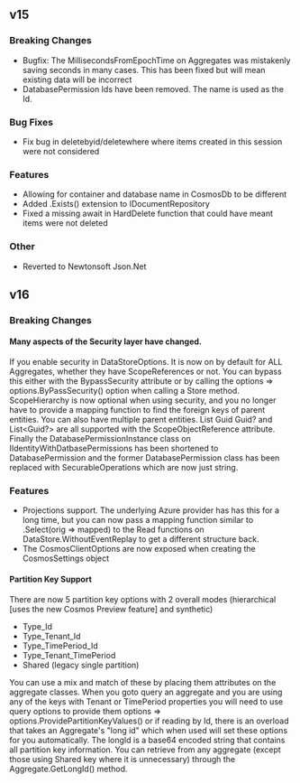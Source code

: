 ## v15

### Breaking Changes
- Bugfix: The MillisecondsFromEpochTime on Aggregates was mistakenly saving seconds in many cases. This has been fixed but will mean existing data will be incorrect
- DatabasePermission Ids have been removed. The name is used as the Id.
### Bug Fixes
- Fix bug in deletebyid/deletewhere where items created in this session were not considered
### Features
- Allowing for container and database name in CosmosDb to be different
- Added .Exists() extension to IDocumentRepository
- Fixed a missing await in HardDelete function that could have meant items were not deleted
### Other
- Reverted to Newtonsoft Json.Net

##  v16

### Breaking Changes
#### Many aspects of the Security layer have changed.
If you enable security in DataStoreOptions. It is now on by default for ALL Aggregates, whether they have ScopeReferences or not.
You can bypass this either with the BypassSecurity attribute or by calling the options => options.ByPassSecurity() option when calling a Store method.
ScopeHierarchy is now optional when using security, and you no longer have to provide a mapping function to find the foreign keys of parent entities.
You can also have multiple parent entities. List<Guid> Guid Guid? and List<Guid?> are all supported with the ScopeObjectReference attribute.
Finally the DatabasePermissionInstance class on IIdentityWithDatbasePermissions has been shortened to DatabasePermission and the former DatabasePermission
class has been replaced with SecurableOperations which are now just string.

### Features
- Projections support. 
The underlying Azure provider has has this for a long time, but you can now pass a mapping function similar to .Select(orig => mapped) to the Read functions on DataStore.WithoutEventReplay to get a different structure back.
- The CosmosClientOptions are now exposed when creating the CosmosSettings object
#### Partition Key Support
There are now 5 partition key options with 2 overall modes (hierarchical [uses the new Cosmos Preview feature] and synthetic)
* Type_Id
* Type_Tenant_Id
* Type_TimePeriod_Id
* Type_Tenant_TimePeriod
* Shared (legacy single partition)

You can use a mix and match of these by placing them attributes on the aggregate classes.
When you goto query an aggregate and you are using any of the keys with Tenant or TimePeriod properties
you will need to use query options to provide them options => options.ProvidePartitionKeyValues()
or if reading by Id, there is an overload that takes an Aggregate's "long id" which when used
will set these options for you automatically. The longId is a base64 encoded string that contains 
all partition key information. You can retrieve from any aggregate 
(except those using Shared key where it is unnecessary) through the Aggregate.GetLongId() method.
